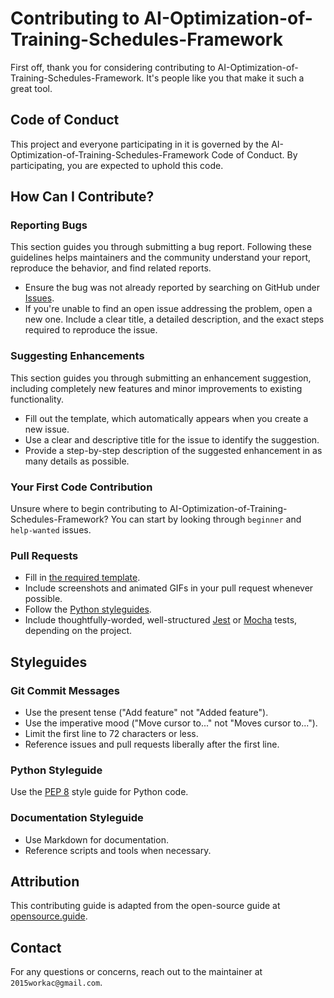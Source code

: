 # Contributing to AI-Optimization-of-Training-Schedules-Framework

First off, thank you for considering contributing to AI-Optimization-of-Training-Schedules-Framework. It's people like you that make it such a great tool.

## Code of Conduct

This project and everyone participating in it is governed by the AI-Optimization-of-Training-Schedules-Framework Code of Conduct. By participating, you are expected to uphold this code.

## How Can I Contribute?

### Reporting Bugs

This section guides you through submitting a bug report. Following these guidelines helps maintainers and the community understand your report, reproduce the behavior, and find related reports.

- Ensure the bug was not already reported by searching on GitHub under [Issues](https://github.com/feweg53/AI-Optimization-of-Training-Schedules-Framework/issues).
- If you're unable to find an open issue addressing the problem, open a new one. Include a clear title, a detailed description, and the exact steps required to reproduce the issue.

### Suggesting Enhancements

This section guides you through submitting an enhancement suggestion, including completely new features and minor improvements to existing functionality.

- Fill out the template, which automatically appears when you create a new issue.
- Use a clear and descriptive title for the issue to identify the suggestion.
- Provide a step-by-step description of the suggested enhancement in as many details as possible.

### Your First Code Contribution

Unsure where to begin contributing to AI-Optimization-of-Training-Schedules-Framework? You can start by looking through `beginner` and `help-wanted` issues.

### Pull Requests

- Fill in [the required template](https://github.com/feweg53/AI-Optimization-of-Training-Schedules-Framework/pull-requests).
- Include screenshots and animated GIFs in your pull request whenever possible.
- Follow the [Python styleguides](https://www.python.org/dev/peps/pep-0008/).
- Include thoughtfully-worded, well-structured [Jest](https://jestjs.io/) or [Mocha](https://mochajs.org/) tests, depending on the project.

## Styleguides

### Git Commit Messages

- Use the present tense ("Add feature" not "Added feature").
- Use the imperative mood ("Move cursor to..." not "Moves cursor to...").
- Limit the first line to 72 characters or less.
- Reference issues and pull requests liberally after the first line.

### Python Styleguide

Use the [PEP 8](https://www.python.org/dev/peps/pep-0008/) style guide for Python code.

### Documentation Styleguide

- Use Markdown for documentation.
- Reference scripts and tools when necessary.

## Attribution

This contributing guide is adapted from the open-source guide at [opensource.guide](https://opensource.guide/).

## Contact

For any questions or concerns, reach out to the maintainer at `2015workac@gmail.com`.
